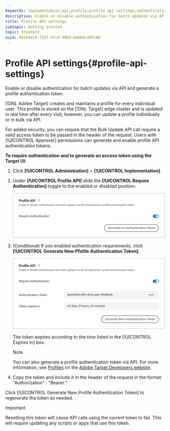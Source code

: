 ```yaml
---
keywords: implementation;api;profile;profile api settings;authentication token
description: Enable or disable authentication for batch updates via API and generate a profile authentication token.
title: Profile API settings
subtopic: Getting Started
topic: Standard
uuid: 481b4a14-f10f-47cd-988d-9e6b8c4d5c00
---
```


# Profile API settings{#profile-api-settings}

Enable or disable authentication for batch updates via API and generate a profile authentication token.

[!DNL Adobe Target] creates and maintains a profile for every individual user. This profile is stored on the [!DNL Target] edge cluster and is updated in real time after every visit, however, you can update a profile individually or in bulk via API.

For added security, you can require that the Bulk Update API call require a valid access token to be passed in the header of the request. Users with [!UICONTROL Approver] permissions can generate and enable profile API authentication tokens.

**To require authentication and to generate an access token using the Target UI:**

1. Click **[!UICONTROL Administration]** > **[!UICONTROL Implementation]**. 
1. Under **[!UICONTROL Profile API]** slide the **[!UICONTROL Require Authentication]** toggle to the enabled or disabled position.

   ![](assets/profile_api_settings.png)

1. (Conditional) If you enabled authentication requirements, click **[!UICONTROL Generate New Pfofile Authentication Token]**.

   ![](assets/profile_api_settings_2.png)

   The token expires according to the time listed in the [!UICONTROL Expires In] box.

   >[!NOTE]
   >
   >You can also generate a profile authentication token via API. For more information, see [Profiles](https://developers.adobetarget.com/api/#profiles) on the [Adobe Target Developers website](https://developers.adobetarget.com/).

1. Copy the token and include it in the header of the request in the format: "Authorization" : "Bearer "

Click [!UICONTROL Generate New Profile Authentication Token] to regenerate the token as needed.

>[!IMPORTANT]
>
>Resetting this token will cause API calls using the current token to fail. This will require updating any scripts or apps that use this token.
